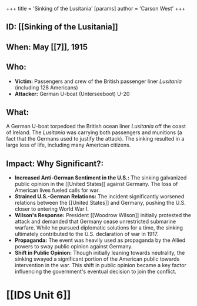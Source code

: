 +++
 title = 'Sinking of the Lusitania'
[params]
	author = 'Carson West'
+++
## ID: [[Sinking of the Lusitania]]

## When: May [[7]], 1915

## Who:
* **Victim:** Passengers and crew of the British passenger liner *Lusitania* (including 128 Americans)
* **Attacker:** German U-boat (Unterseeboot) U-20

## What: 
A German U-boat torpedoed the British ocean liner *Lusitania* off the coast of Ireland. The *Lusitania* was carrying both passengers and munitions (a fact that the Germans used to justify the attack). The sinking resulted in a large loss of life, including many American citizens.

## Impact: Why Significant?:
* **Increased Anti-German Sentiment in the U.S.:** The sinking galvanized public opinion in the [[United States]] against Germany.  The loss of American lives fueled calls for war.
* **Strained U.S.-German Relations:** The incident significantly worsened relations between the [[United States]] and Germany, pushing the U.S. closer to entering World War I.
* **Wilson's Response:** President [[Woodrow Wilson]] initially protested the attack and demanded that Germany cease unrestricted submarine warfare.  While he pursued diplomatic solutions for a time, the sinking ultimately contributed to the U.S. declaration of war in 1917.
* **Propaganda:** The event was heavily used as propaganda by the Allied powers to sway public opinion against Germany.
* **Shift in Public Opinion:** Though initially leaning towards neutrality, the sinking swayed a significant portion of the American public towards intervention in the war.  This shift in public opinion became a key factor influencing the government's eventual decision to join the conflict.

# [[IDS Unit 6]]